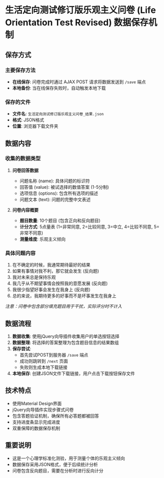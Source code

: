 # 生活定向测试修订版乐观主义问卷 (Life Orientation Test Revised) 数据保存机制

## 保存方式

### 主要保存方法
- **在线保存**: 问卷完成时通过 AJAX POST 请求将数据发送到 `/save` 端点
- **本地备份**: 当在线保存失败时，自动触发本地下载

### 保存的文件
- **文件名**: `生活定向测试修订版乐观主义问卷_结果.json`
- **格式**: JSON格式
- **位置**: 浏览器下载文件夹

## 数据内容

### 收集的数据类型
1. **问卷回答数据**
   - 问题名称 (name): 具体问题的标识符
   - 回答值 (value): 被试选择的数值答案 (1-5分制)
   - 选项信息 (options): 包含所有选项的描述
   - 问题文本 (text): 问题的完整中文表述

2. **问卷内容概要**
   - **题目数量**: 10个题目 (包含正向和反向题目)
   - **计分方式**: 5点量表 (1=非常同意, 2=比较同意, 3=中立, 4=比较不同意, 5=非常不同意)
   - **测量维度**: 乐观主义倾向

### 具体问题内容
1. 在不确定的时候，我通常期待最好的结果
2. 如果有事情对我不利，那它就会发生 (反向题)
3. 我对未来总是保持乐观
4. 我几乎从不期望事情会按照我的意愿发展 (反向题)
5. 我很少指望好事会发生在我身上 (反向题)
6. 总的来说，我期待更多的好事而不是坏事发生在我身上

*注意：问卷中包含部分填充题目用于干扰，实际评分时不计入*

## 数据流程

1. **数据收集**: 使用jQuery向导插件收集用户的单选按钮选择
2. **数据整理**: 将选择的答案整理为包含题目信息的结果数组
3. **保存尝试**: 
   - 首先尝试POST到服务器 `/save` 端点
   - 成功则跳转到 `/next` 页面
   - 失败则生成本地下载链接
4. **本地保存**: 创建JSON文件下载链接，用户点击下载按钮保存文件

## 技术特点

- 使用Material Design界面
- jQuery向导插件实现步骤式问卷
- 包含答题验证机制，确保所有必答题都被回答
- 支持进度条显示完成进度
- 双重保障的数据保存机制

## 重要说明

- 这是一个心理学标准化测验，用于测量个体的乐观主义倾向
- 数据保存采用JSON格式，便于后续统计分析
- 问卷包含反向题目，需要在分析时进行反向计分